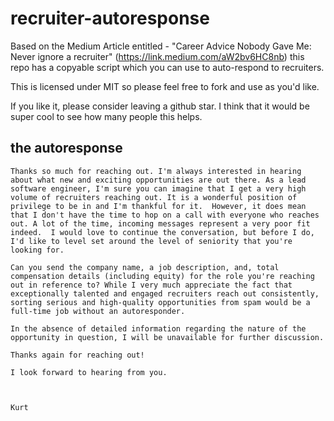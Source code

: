 # recruiter-autoresponse
Based on the Medium Article entitled - "Career Advice Nobody Gave Me: Never ignore a recruiter" (https://link.medium.com/aW2bv6HC8nb) this repo has a copyable script which you can use to auto-respond to recruiters.

This is licensed under MIT so please feel free to fork and use as you'd like. 

If you like it, please consider leaving a github star.  I think that it would be super cool to see how many people this helps.

## the autoresponse

```
Thanks so much for reaching out. I'm always interested in hearing about what new and exciting opportunities are out there. As a lead software engineer, I'm sure you can imagine that I get a very high volume of recruiters reaching out. It is a wonderful position of privilege to be in and I'm thankful for it.  However, it does mean that I don't have the time to hop on a call with everyone who reaches out. A lot of the time, incoming messages represent a very poor fit indeed.  I would love to continue the conversation, but before I do, I'd like to level set around the level of seniority that you're looking for. 

Can you send the company name, a job description, and, total compensation details (including equity) for the role you're reaching out in reference to? While I very much appreciate the fact that exceptionally talented and engaged recruiters reach out consistently, sorting serious and high-quality opportunities from spam would be a full-time job without an autoresponder.

In the absence of detailed information regarding the nature of the opportunity in question, I will be unavailable for further discussion.

Thanks again for reaching out!

I look forward to hearing from you.



Kurt
```
